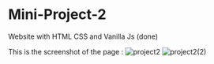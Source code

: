 # Mini-Project-2
Website with HTML CSS and Vanilla Js (done)

This is the screenshot of the page :
![project2](https://user-images.githubusercontent.com/76606219/183617341-1d8cec28-63be-4a84-920a-2faa6ee711f1.png)
![project2(2)](https://user-images.githubusercontent.com/76606219/183617347-6e2990ce-786f-49b5-8dc8-5236a1cb2a33.png)
